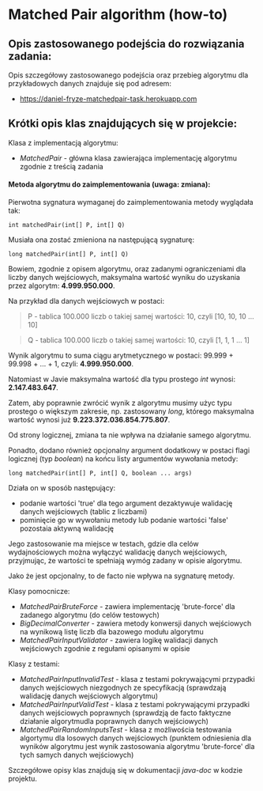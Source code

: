 # Matched Pair algorithm (how-to)

## Opis zastosowanego podejścia do rozwiązania zadania:

Opis szczegółowy zastosowanego podejścia oraz przebieg algorytmu dla przykładowych danych znajduje się pod adresem:

* https://daniel-fryze-matchedpair-task.herokuapp.com

## Krótki opis klas znajdujących się w projekcie:

Klasa z implementacją algorytmu:

* _MatchedPair_ - główna klasa zawierająca implementację algorytmu zgodnie z treścią zadania

#### Metoda algorytmu do zaimplementowania **(uwaga: zmiana)**:

Pierwotna sygnatura wymaganej do zaimplementowania metody wyglądała tak:
```
int matchedPair(int[] P, int[] Q)
```
Musiała ona zostać zmieniona na następującą sygnaturę:
```
long matchedPair(int[] P, int[] Q)
```
Bowiem, zgodnie z opisem algorytmu, oraz zadanymi ograniczeniami dla liczby danych wejściowych, maksymalna wartość wyniku do uzyskania przez algorytm: **4.999.950.000**.

Na przykład dla danych wejściowych w postaci:

>P - tablica 100.000 liczb o takiej samej wartości: 10, czyli [10, 10, 10 ... 10]

>Q - tablica 100.000 liczb o takiej samej wartości: 10, czyli [1, 1, 1 ... 1]

Wynik algorytmu to suma ciągu arytmetycznego w postaci: 99.999 + 99.998 + ... + 1, czyli: **4.999.950.000**.

Natomiast w Javie maksymalna wartość dla typu prostego _int_ wynosi: **2.147.483.647**.

Zatem, aby poprawnie zwrócić wynik z algorytmu musimy użyc typu prostego o większym zakresie, np. zastosowany _long_, którego maksymalna wartość wynosi już **9.223.372.036.854.775.807**. 

Od strony logicznej, zmiana ta nie wpływa na działanie samego algorytmu.

Ponadto, dodano również opcjonalny argument dodatkowy w postaci flagi logicznej (typ _boolean_) na końcu listy argumentów wywołania metody:
```
long matchedPair(int[] P, int[] Q, boolean ... args)
```
Działa on w sposób następujący:
* podanie wartości 'true' dla tego argument dezaktywuje walidację danych wejściowych (tablic z liczbami)
* pominięcie go w wywołaniu metody lub podanie wartości 'false' pozostaia aktywną walidację

Jego zastosowanie ma miejsce w testach, gdzie dla celów wydajnościowych można wyłączyć walidację danych wejściowych, przyjmując, że wartości te spełniają wymóg zadany w opisie algorytmu. 

Jako że jest opcjonalny, to de facto nie wpływa na sygnaturę metody.

Klasy pomocnicze:

* _MatchedPairBruteForce_ - zawiera implementację 'brute-force' dla zadanego algorytmu (do celów testowych)
* _BigDecimalConverter_ - zawiera metody konwersji danych wejściowych na wynikową listę liczb dla bazowego modułu algorytmu
* _MatchedPairInputValidator_ - zawiera logikę walidacji danych wejściowych zgodnie z regułami opisanymi w opisie

Klasy z testami:

* _MatchedPairInputInvalidTest_ - klasa z testami pokrywającymi przypadki danych wejściowych niezgodnych ze specyfikacją (sprawdzają walidację danych wejściowych algorytmu)
* _MatchedPairInputValidTest_ - klasa z testami pokrywającymi przypadki danych wejściowych poprawnych (sprawdzją de facto faktyczne działanie algorytmudla poprawnych danych wejściowych)
* _MatchedPairRandomInputsTest_ - klasa z możliwościa testowania algortymu dla losowych danych wejściowych (punktem odniesienia dla wyników algorytmu jest wynik zastosowania algorytmu 'brute-force' dla tych samych danych wejściowych)

Szczegółowe opisy klas znajdują się w dokumentacji _java-doc_ w kodzie projektu.
